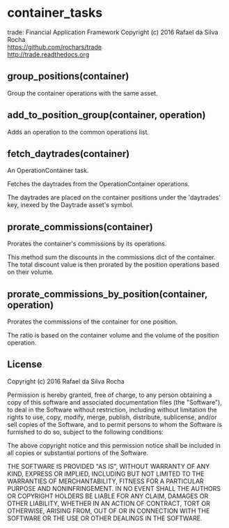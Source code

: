 # container_tasks

trade: Financial Application Framework
Copyright (c) 2016 Rafael da Silva Rocha  
https://github.com/rochars/trade  
http://trade.readthedocs.org


## group_positions(container)
Group the container operations with the same asset.


## add_to_position_group(container, operation)
Adds an operation to the common operations list.


## fetch_daytrades(container)
An OperationContainer task.

Fetches the daytrades from the OperationContainer operations.

The daytrades are placed on the container positions under the
'daytrades' key, inexed by the Daytrade asset's symbol.


## prorate_commissions(container)
Prorates the container's commissions by its operations.

This method sum the discounts in the commissions dict of the
container. The total discount value is then prorated by the
position operations based on their volume.


## prorate_commissions_by_position(container, operation)
Prorates the commissions of the container for one position.

The ratio is based on the container volume and the volume of
the position operation.


## License
Copyright (c) 2016 Rafael da Silva Rocha

Permission is hereby granted, free of charge, to any person obtaining a copy
of this software and associated documentation files (the "Software"), to deal
in the Software without restriction, including without limitation the rights
to use, copy, modify, merge, publish, distribute, sublicense, and/or sell
copies of the Software, and to permit persons to whom the Software is
furnished to do so, subject to the following conditions:

The above copyright notice and this permission notice shall be included in
all copies or substantial portions of the Software.

THE SOFTWARE IS PROVIDED "AS IS", WITHOUT WARRANTY OF ANY KIND, EXPRESS OR
IMPLIED, INCLUDING BUT NOT LIMITED TO THE WARRANTIES OF MERCHANTABILITY,
FITNESS FOR A PARTICULAR PURPOSE AND NONINFRINGEMENT. IN NO EVENT SHALL THE
AUTHORS OR COPYRIGHT HOLDERS BE LIABLE FOR ANY CLAIM, DAMAGES OR OTHER
LIABILITY, WHETHER IN AN ACTION OF CONTRACT, TORT OR OTHERWISE, ARISING FROM,
OUT OF OR IN CONNECTION WITH THE SOFTWARE OR THE USE OR OTHER DEALINGS IN
THE SOFTWARE.
